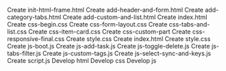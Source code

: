 Create init-html-frame.html
Create add-header-and-form.html
Create add-category-tabs.html
Create add-custom-and-list.html
Create index.html
Create css-begin.css
Create css-form-layout.css
Create css-tabs-and-list.css
Create css-item-card.css
Create css-custom-part
Create css-responsive-final.css
Create style.css
Create index.html
Create style.css
Create js-boot.js
Create js-add-task.js
Create js-toggle-delete.js
Create js-tabs-filter.js
Create js-custom-tags.js
Create js-select-sync-and-keys.js
Create script.js
Develop html
Develop css
Develop js
